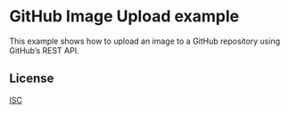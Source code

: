 # GitHub Image Upload example

This example shows how to upload an image to a GitHub repository using GitHub’s REST API.

## License

[ISC](LICENSE)
